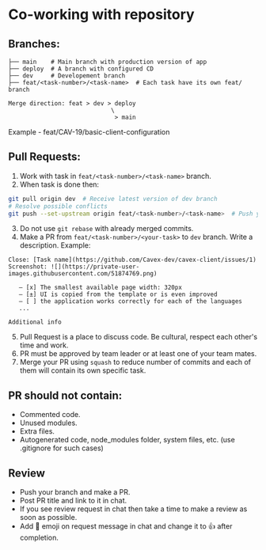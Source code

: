 # Co-working with repository

## Branches:

```
├── main    # Main branch with production version of app
├── deploy  # A branch with configured CD
├── dev     # Developement branch
├── feat/<task-number>/<task-name>  # Each task have its own feat/ branch

Merge direction: feat > dev > deploy
                             \
                              > main
```
Example - feat/CAV-19/basic-client-configuration

## Pull Requests:

1. Work with task in `feat/<task-number>/<task-name>` branch.
2. When task is done then:

```sh
git pull origin dev  # Receive latest version of dev branch
# Resolve possible conflicts
git push --set-upstream origin feat/<task-number>/<task-name>  # Push your task
```

3. Do not use `git rebase` with already merged commits.
4. Make a PR from `feat/<task-number>/<your-task>` to `dev` branch. Write a description. Example:

```
Close: [Task name](https://github.com/Cavex-dev/cavex-client/issues/1)
Screenshot: ![](https://private-user-images.githubusercontent.com/51874769.png)

   – [x] The smallest available page width: 320px
   – [±] UI is copied from the template or is even improved
   – [ ] the application works correctly for each of the languages
   ...

Additional info
```

5. Pull Request is a place to discuss code. Be cultural, respect each other's time and work.
6. PR must be approved by team leader or at least one of your team mates.
7. Merge your PR using `squash` to reduce number of commits and each of them will contain its own specific task.

## PR should not contain:

- Commented code.
- Unused modules.
- Extra files.
- Autogenerated code, node_modules folder, system files, etc. (use .gitignore for such cases)

## Review

- Push your branch and make a PR.
- Post PR title and link to it in chat.
- If you see review request in chat then take a time to make a review as soon as possible.
- Add 👀 emoji on request message in chat and change it to 👍 after completion.
